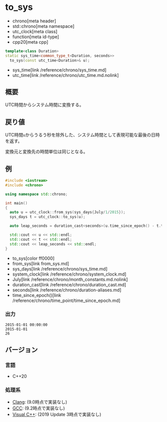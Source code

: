 # to_sys
* chrono[meta header]
* std::chrono[meta namespace]
* utc_clock[meta class]
* function[meta id-type]
* cpp20[meta cpp]

```cpp
template<class Duration>
static sys_time<common_type_t<Duration, seconds>>
  to_sys(const utc_time<Duration>& u);
```
* sys_time[link /reference/chrono/sys_time.md]
* utc_time[link /reference/chrono/utc_time.md.nolink]

## 概要
UTC時間からシステム時間に変換する。


## 戻り値
UTC時間`u`からうるう秒を除外した、システム時間として表現可能な最後の日時を返す。

変換元と変換先の時間単位は同じとなる。


## 例
```cpp example
#include <iostream>
#include <chrono>

using namespace std::chrono;

int main()
{
  auto u = utc_clock::from_sys(sys_days{July/1/2015});
  sys_days t = utc_clock::to_sys(u);

  auto leap_seconds = duration_cast<seconds>(u.time_since_epoch() - t.time_since_epoch());

  std::cout << u << std::endl;
  std::cout << t << std::endl;
  std::cout << leap_seconds << std::endl;
}
```
* to_sys[color ff0000]
* from_sys[link from_sys.md]
* sys_days[link /reference/chrono/sys_time.md]
* system_clock[link /reference/chrono/system_clock.md]
* July[link /reference/chrono/month_constants.md.nolink]
* duration_cast[link /reference/chrono/duration_cast.md]
* seconds[link /reference/chrono/duration-aliases.md]
* time_since_epoch()[link /reference/chrono/time_point/time_since_epoch.md]

### 出力
```
2015-01-01 00:00:00
2015-01-01
26
```

## バージョン
### 言語
- C++20

### 処理系
- [Clang](/implementation.md#clang): (9.0時点で実装なし)
- [GCC](/implementation.md#gcc): (9.2時点で実装なし)
- [Visual C++](/implementation.md#visual_cpp): (2019 Update 3時点で実装なし)
